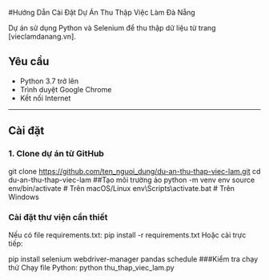 #Hướng Dẫn Cài Đặt Dự Án Thu Thập Việc Làm Đà Nẵng

Dự án sử dụng Python và Selenium để thu thập dữ liệu từ trang [vieclamdanang.vn].

## Yêu cầu

- Python 3.7 trở lên  
- Trình duyệt Google Chrome  
- Kết nối Internet  

---

## Cài đặt

### 1. Clone dự án từ GitHub

git clone https://github.com/ten_nguoi_dung/du-an-thu-thap-viec-lam.git
cd du-an-thu-thap-viec-lam
##Tạo môi trường ảo 
python -m venv env
source env/bin/activate      # Trên macOS/Linux
env\Scripts\activate.bat     # Trên Windows
### Cài đặt thư viện cần thiết
Nếu có file requirements.txt:
pip install -r requirements.txt
Hoặc cài trực tiếp:

pip install selenium webdriver-manager pandas schedule
###Kiểm tra chạy thử
Chạy file Python:
python thu_thap_viec_lam.py
